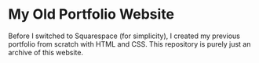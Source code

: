 # My Old Portfolio Website

Before I switched to Squarespace (for simplicity), I created my previous portfolio from scratch with HTML and CSS. This repository is purely just an archive of this website.
